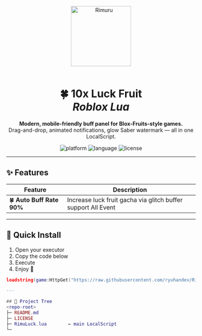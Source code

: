 <!-- --------------  HEADER  -------------- -->
<p align="center">
  <!-- Slime emoji + Rimuru logo -->
  <img src="https://files.catbox.moe/f8tj1b.png" width="160" alt="Rimuru" />
  <br><br>
  <h1 align="center">🍀 10x Luck Fruit<br><em>Roblox Lua</em></h1>
  <p align="center">
    <strong>Modern, mobile-friendly buff panel for Blox-Fruits-style games.</strong><br>
    Drag-and-drop, animated notifications, glow Saber watermark — all in one LocalScript.
  </p>
</p>

<!-- --------------  BADGES  -------------- -->
<p align="center">
  <img src="https://img.shields.io/badge/platform-Roblox-blue" alt="platform" />
  <img src="https://img.shields.io/badge/language-Lua-yellow" alt="language" />
  <img src="https://img.shields.io/badge/license-MIT-green" alt="license" />
</p>

---

## ✨ Features
| Feature | Description |
|---------|-------------|
| 🍀 **Auto Buff Rate 90%** | Increase luck fruit gacha via glitch buffer support All Event|

---

## 🚀 Quick Install

1. Open your executor  
2. Copy the code below  
3. Execute  
4. Enjoy 🎉  

```lua
loadstring(game:HttpGet("https://raw.githubusercontent.com/ryuhandev/Rimuru-Luck/refs/heads/main/RimuLuck.lua"))()

---

## 📁 Project Tree
<repo-root>
├─ README.md
├─ LICENSE
├─ RimuLuck.lua        ← main LocalScript
└─
```
